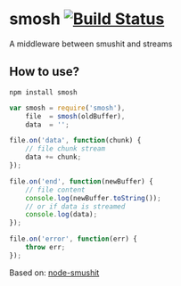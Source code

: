smosh [![Build Status](https://travis-ci.org/heldr/smosh.svg?branch=master)](https://travis-ci.org/heldr/smosh)
=====

A middleware between smushit and streams

How to use?
------------

```shell
npm install smosh
```

```javascript
var smosh = require('smosh'),
    file  = smosh(oldBuffer),
    data  = '';

file.on('data', function(chunk) {
    // file chunk stream
    data += chunk;
});

file.on('end', function(newBuffer) {
    // file content
    console.log(newBuffer.toString());
    // or if data is streamed
    console.log(data);
});

file.on('error', function(err) {
    throw err;
});
```

Based on: [node-smushit](https://github.com/colorhook/node-smushit)
